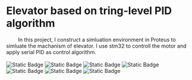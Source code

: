 # Elevator based on tring-level PID algorithm
&emsp;&emsp; In this project, I construct a simluation environment in Proteus to simluate the machanism of elevator. I use stm32 to controll the motor and apply  serial PID as control algorithm.   
&emsp;&emsp;  
![Static Badge](https://img.shields.io/badge/Keil5-make?style=for-the-badge&logo=STM32cubemx&logoColor=white&labelColor=blue&color=darkgreen)
![Static Badge](https://img.shields.io/badge/CubeMX-make?style=for-the-badge&logo=STMicroelectronics&labelColor=rgb(234%2C178%2C0)&color=blue)
![Static Badge](https://img.shields.io/badge/STM32F103R6-make?style=for-the-badge&logo=STMicroelectronics&labelColor=rgb(234%2C178%2C0)&color=gray)
![Static Badge](https://img.shields.io/badge/proteus-make?style=for-the-badge&logo=Proteus&logoColor=yellow&labelColor=yellow&color=yellow)
![Static Badge](https://img.shields.io/badge/matlab-make?style=for-the-badge&logo=matlab&logoColor=yellow&labelColor=yellow&color=orange)
![Static Badge](https://img.shields.io/badge/Python-make?style=for-the-badge&logo=python&labelColor=white&color=blue)
![Static Badge](https://img.shields.io/badge/Pandas-make?style=for-the-badge&logo=pandas&labelColor=purple&color=purple)


